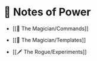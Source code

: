# 📜 Notes of Power

- [[🧙 The Magician/Commands]]
    
- [[🧙 The Magician/Templates]]
    
- [[🗡️ The Rogue/Experiments]]